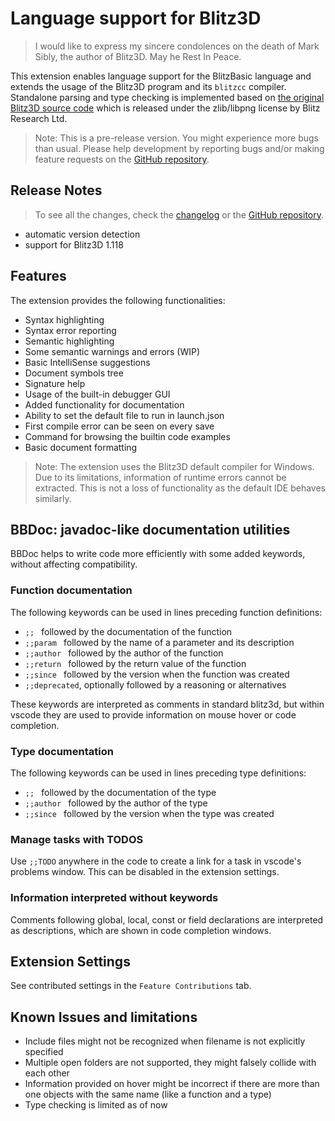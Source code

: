# Language support for Blitz3D

> I would like to express my sincere condolences on the death of Mark Sibly, the author of Blitz3D. May he Rest In Peace.

This extension enables language support for the BlitzBasic language and extends the usage of the Blitz3D program and its `blitzcc` compiler.
Standalone parsing and type checking is implemented based on [the original Blitz3D source code](https://github.com/blitz-research/blitz3d_soloud) which is released under the zlib/libpng license by Blitz Research Ltd.

> Note: This is a pre-release version. You might experience more bugs than usual. Please help development by reporting bugs and/or making feature requests on the [GitHub repository](https://github.com/denesfilotas/vscode-blitz3d).

## Release Notes

> To see all the changes, check the [changelog](CHANGELOG.md) or the [GitHub repository](https://github.com/denesfilotas/vscode-blitz3d).

- automatic version detection
- support for Blitz3D 1.118

## Features

The extension provides the following functionalities:

- Syntax highlighting
- Syntax error reporting
- Semantic highlighting
- Some semantic warnings and errors (WIP)
- Basic IntelliSense suggestions
- Document symbols tree
- Signature help
- Usage of the built-in debugger GUI
- Added functionality for documentation
- Ability to set the default file to run in launch.json
- First compile error can be seen on every save
- Command for browsing the builtin code examples
- Basic document formatting

> Note: The extension uses the Blitz3D default compiler for Windows. Due to its limitations, information of runtime errors cannot be extracted. This is not a loss of functionality as the default IDE behaves similarly.

## BBDoc: javadoc-like documentation utilities

BBDoc helps to write code more efficiently with some added keywords, without affecting compatibility.

### Function documentation

The following keywords can be used in lines preceding function definitions:

- `;; ` followed by the documentation of the function
- `;;param ` followed by the name of a parameter and its description
- `;;author ` followed by the author of the function
- `;;return ` followed by the return value of the function
- `;;since ` followed by the version when the function was created
- `;;deprecated`, optionally followed by a reasoning or alternatives

These keywords are interpreted as comments in standard blitz3d, but within vscode they are used to provide information on mouse hover or code completion.

### Type documentation

The following keywords can be used in lines preceding type definitions:

- `;; ` followed by the documentation of the type
- `;;author ` followed by the author of the type
- `;;since ` followed by the version when the type was created

### Manage tasks with TODOS

Use `;;TODO` anywhere in the code to create a link for a task in vscode's problems window. This can be disabled in the extension settings.

### Information interpreted without keywords

Comments following global, local, const or field declarations are interpreted as descriptions, which are shown in code completion windows.

## Extension Settings

See contributed settings in the `Feature Contributions` tab.

## Known Issues and limitations

- Include files might not be recognized when filename is not explicitly specified
- Multiple open folders are not supported, they might falsely collide with each other
- Information provided on hover might be incorrect if there are more than one objects with the same name (like a function and a type)
- Type checking is limited as of now
